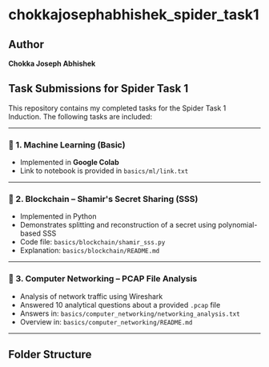 # chokkajosephabhishek_spider_task1

## Author
**Chokka Joseph Abhishek**

## Task Submissions for Spider Task 1

This repository contains my completed tasks for the Spider Task 1 Induction. The following tasks are included:

---

### 🔹 1. Machine Learning (Basic)

- Implemented in **Google Colab**
- Link to notebook is provided in `basics/ml/link.txt`

---

### 🔹 2. Blockchain – Shamir's Secret Sharing (SSS)

- Implemented in Python
- Demonstrates splitting and reconstruction of a secret using polynomial-based SSS
- Code file: `basics/blockchain/shamir_sss.py`
- Explanation: `basics/blockchain/README.md`

---

### 🔹 3. Computer Networking – PCAP File Analysis

- Analysis of network traffic using Wireshark
- Answered 10 analytical questions about a provided `.pcap` file
- Answers in: `basics/computer_networking/networking_analysis.txt`
- Overview in: `basics/computer_networking/README.md`

---

## Folder Structure

